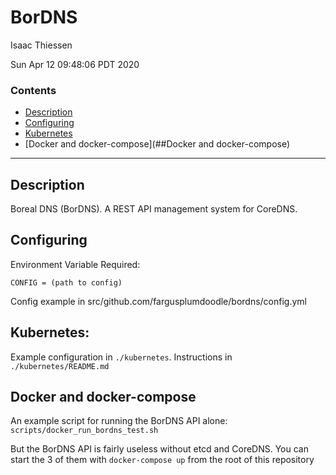 
# BorDNS
Isaac Thiessen

Sun Apr 12 09:48:06 PDT 2020


### Contents
- [Description](##Description)
- [Configuring](##Configuring)
- [Kubernetes](##Kubernetes)
- [Docker and docker-compose](##Docker and docker-compose)

---------------------------------------------------


## Description
  Boreal DNS (BorDNS). A REST API management system for CoreDNS.

## Configuring
Environment Variable Required: 

  `CONFIG = (path to config)`

Config example in src/github.com/fargusplumdoodle/bordns/config.yml

## Kubernetes:

Example configuration in `./kubernetes`. Instructions in `./kubernetes/README.md`

## Docker and docker-compose
An example script for running the BorDNS API alone: `scripts/docker_run_bordns_test.sh`

But the BorDNS API is fairly useless without etcd and CoreDNS. 
You can start the 3 of them with `docker-compose up`
from the root of this repository

